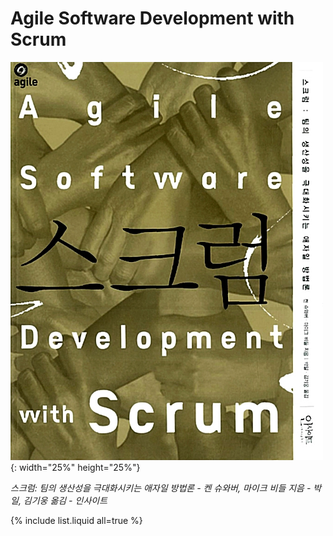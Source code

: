 # Agile Software Development with Scrum

![책 표지](agile_software_development_with_scrum.jpg){: width="25%" height="25%"}

*스크럼: 팀의 생산성을 극대화시키는 애자일 방법론 - 켄 슈와버, 마이크 비들 지음 - 박일, 김기웅 옮김 - 인사이트*

{% include list.liquid all=true %}
